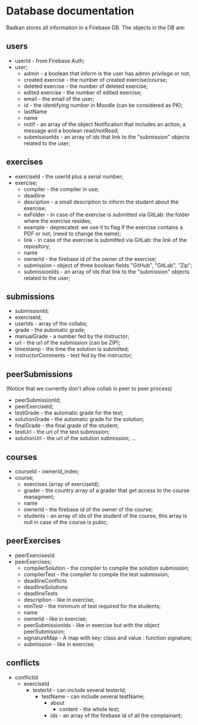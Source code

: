 # Database documentation

Badkan stores all information in a Firebase DB. The objects in the DB are:

## users

* userId - from Firebase Auth;
* user;
    * admin - a boolean that inform is the user has admin privilege or not;
    * created exercise - the number of created exercise/course;
    * deleted exercise - the number of deleted exercise;
    * edited exercise - the number of edited exercise;
    * email - the email of the user;
    * id - the identifying number in Moodle (can be considered as PK);
    * lastName
    * name 
    * notif - an array of the object Notification that includes an action, a message and a boolean read/notRead;
    * submissionIds - an array of ids that link to the "submission" objects related to the user;

## exercises

* exerciseId - the userId plus a serial number;
* exercise;
    * compiler - the compiler in use;
    * deadline
    * desciption - a small description to inform the student about the exercise;
    * exFolder - in case of the exercise is submitted via GitLab: the folder where the exercise resides;
    * example - deprecated: we use it to flag if the exercise contains a PDF or not; (need to change the name);
    * link - in case of the exercise is submitted via GitLab: the link of the repository;
    * name
    * ownerId - the firebase id of the owner of the exercise;
    * submission - object of three boolean fields "GitHub", "GitLab", "Zip";
    * submissionIds - an array of ids that link to the "submission" objects related to the user;

## submissions

* submissionId;
* exerciseId;
* userIds - array of the collabs;
* grade - the automatic grade;
* manualGrade - a number fed by the instructor;
* url - the url of the submission (can be ZIP);
* timestamp - the time the solution is submitted; 
* instructorComments - text fed by the instructor;

## peerSubmissions

(Notice that we currently don't allow collab in peer to peer process)
* peerSubmissionId;
* peerExerciseId;
* testGrade - the automatic grade for the test;
* solutionGrade - the automatic grade for the solution;
* finalGrade - the final grade of the student;
* testUrl - the url of the test submission;
* solutionUrl - the url of the solution submission;
...

## courses

* courseId - ownerId_index;
* course;
    * exercises (array of exerciseId);
    * grader - the country array of a grader that get access to the course managment;
    * name
    * ownerId - the firebase id of the owner of the course;
    * students - an array of ids of the student of the course, this array is null in case of the course is pubic;
 

## peerExercises

* peerExercisesId
* peerExercises;
    * compilerSolution - the compiler to compile the solution submission;
    * compilerTest - the compiler to compile the test submission;
    * deadlineConflicts 
    * deadlineSolutions
    * deadlineTests
    * description - like in exercise;
    * minTest - the minimum of test required for the students;
    * name
    * ownerId - like in exercise;
    * peerSubmissionIds - like in exercise but with the object peerSubmission;
    * signatureMap - A map with key: class and value : function signature;
    * submission - like in exercise;

## conflicts

* conflictId
    * exerciseId
        * testerId - can include several testerId;
            * testName - can include several testName;
                * about
                    * content - the whole test;    
                * ids - an array of the firebase id of all the complainant;
